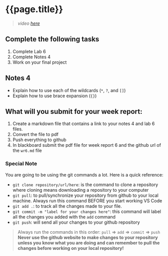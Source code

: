 
# {{page.title}}
> *video [here](https://youtu.be/5owUqgEzeUY)*
## Complete the following tasks
1. Complete Lab 6
2. Complete Notes 4
3. Work on your final project

## Notes 4
* Explain how to use each of the wildcards (`*`, `?`, and `[]`)
* Explain how to use brace expansion (`{}`)

## What will you submit for your week report:
1. Create a markdown file that contains a link to your notes 4 and lab 6 files.
2. Convert the file to pdf
3. Push everything to github
4. In blackboard submit the pdf file for week report 6 and the github url of the `wr6.md` file


### Special Note
You are going to be using the git commands a lot. Here is a quick reference:
* `git clone repository/url/here`: is the command to clone a repository where cloning means downloading a repository to your computer
* `git pull`: to pull/synchronize your repository from github to your local machine. Always run this command BEFORE you start working VS Code
* `git add .`: to track all the changes made to your file. 
* `git commit -m "label for your changes here"`: this command will label all the changes you added with the `add` command
* `git push`: will send all your changes to your github repository

> Always run the commands in this order: `pull` =>  `add` =>  `commit` => `push` 
> **Never use the github website to make changes to your repository unless you know what you are doing and can remember to pull the changes before working on your local repository!**

